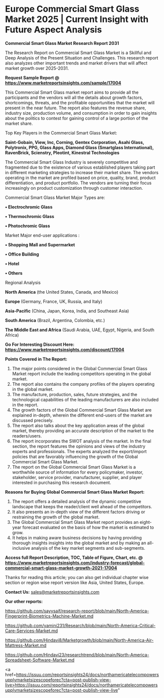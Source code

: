 # Europe Commercial Smart Glass Market 2025 | Current Insight with Future Aspect Analysis

<strong>Commercial Smart Glass Market Research Report 2031</strong>

The Research Report on Commercial Smart Glass Market is a Skillful and Deep Analysis of the Present Situation and Challenges. This research report also analyzes other important trends and market drivers that will affect market growth over 2025-2031.

<strong>Request Sample Report @ <a href=https://www.marketreportsinsights.com/sample/17004>https://www.marketreportsinsights.com/sample/17004</a></strong>

This Commercial Smart Glass market report aims to provide all the participants and the vendors will all the details about growth factors, shortcomings, threats, and the profitable opportunities that the market will present in the near future. The report also features the revenue share, industry size, production volume, and consumption in order to gain insights about the politics to contest for gaining control of a large portion of the market share.

Top Key Players in the Commercial Smart Glass Market:

<strong>Saint-Gobain, View, Inc, Corning, Gentex Corporation, Asahi Glass, Polytronix, PPG, Glass Apps, Diamond Glass (Smartglass International), RavenBrick, Scienstry, Pleotint, Kinestral Technologies</strong>

The Commercial Smart Glass Industry is severely competitive and fragmented due to the existence of various established players taking part in different marketing strategies to increase their market share. The vendors operating in the market are profiled based on price, quality, brand, product differentiation, and product portfolio. The vendors are turning their focus increasingly on product customization through customer interaction.

Commercial Smart Glass Market Major Types are:

<strong>• Electrochromic Glass

• Thermochromic Glass

• Photochromic Glass</strong>

Market Major end-user applications :

<strong>• Shopping Mall and Supermarket

• Office Building

• Hotel

• Others</strong>

Regional Analysis

</u><strong><b>North America</b></strong> (the United States, Canada, and Mexico)

<strong><b>Europe </b></strong>(Germany, France, UK, Russia, and Italy)

<strong><b>Asia-Pacific</b></strong> (China, Japan, Korea, India, and Southeast Asia)

<strong><b>South America</b></strong> (Brazil, Argentina, Colombia, etc.)

<strong><b>The Middle East and Africa</b></strong> (Saudi Arabia, UAE, Egypt, Nigeria, and South Africa)

<strong>Go For Interesting Discount Here: <a href=https://www.marketreportsinsights.com/discount/17004>https://www.marketreportsinsights.com/discount/17004</a></strong>

<strong>Points Covered in The Report:</strong>
<ol>
  <li>The major points considered in the Global Commercial Smart Glass Market report include the leading competitors operating in the global market.</li>
  <li>The report also contains the company profiles of the players operating in the global market.</li>
  <li>The manufacture, production, sales, future strategies, and the technological capabilities of the leading manufacturers are also included in the report.</li>
  <li>The growth factors of the Global Commercial Smart Glass Market are explained in-depth, wherein the different end-users of the market are discussed precisely.</li>
  <li>The report also talks about the key application areas of the global market, thereby providing an accurate description of the market to the readers/users.</li>
  <li>The report incorporates the SWOT analysis of the market. In the final section, the report features the opinions and views of the industry experts and professionals. The experts analyzed the export/import policies that are favorably influencing the growth of the Global Commercial Smart Glass Market.</li>
  <li>The report on the Global Commercial Smart Glass Market is a worthwhile source of information for every policymaker, investor, stakeholder, service provider, manufacturer, supplier, and player interested in purchasing this research document.</li>
</ol>
<strong>Reasons for Buying Global Commercial Smart Glass Market Report:</strong>

<ol>
  <li>The report offers a detailed analysis of the dynamic competitive landscape that keeps the reader/client well ahead of the competitors.</li>
  <li>It also presents an in-depth view of the different factors driving or restraining the growth of the global market.</li>
  <li>The Global Commercial Smart Glass Market report provides an eight-year forecast evaluated on the basis of how the market is estimated to grow.</li>
  <li>It helps in making aware business decisions by having providing thorough insights insights into the global market and by making an all-inclusive analysis of the key market segments and sub-segments.</li>
</ol>
<strong>Access full Report Description, TOC, Table of Figure, Chart, etc. @ <a href=https://www.marketreportsinsights.com/industry-forecast/global-commercial-smart-glass-market-growth-2021-17004>https://www.marketreportsinsights.com/industry-forecast/global-commercial-smart-glass-market-growth-2021-17004</a></strong>


Thanks for reading this article; you can also get individual chapter wise section or region wise report version like Asia, United States, Europe.

<strong>Contact Us:</strong>
sales@marketreportsinsights.com

<strong>Our other reports:</strong>

<a href=https://github.com/sayysaif/research-report/blob/main/North-America-Fingerprint-Biometrics-Machine-Market.md>https://github.com/sayysaif/research-report/blob/main/North-America-Fingerprint-Biometrics-Machine-Market.md</a>

<a href=https://github.com/yamini231/Research/blob/main/North-America-Critical-Care-Services-Market.md>https://github.com/yamini231/Research/blob/main/North-America-Critical-Care-Services-Market.md</a>

<a href=https://github.com/Hindavi8/Marketgrowth/blob/main/North-America-Air-Mattress-Market.md>https://github.com/Hindavi8/Marketgrowth/blob/main/North-America-Air-Mattress-Market.md</a>

<a href=https://github.com/Hindavi23/researchtrend/blob/main/North-America-Spreadsheet-Software-Market.md>https://github.com/Hindavi23/researchtrend/blob/main/North-America-Spreadsheet-Software-Market.md</a>

<a href=https://issuu.com/reportsinsights24/docs/northamericatelecompowersupplymarketsizescopeforec?cta=post-publish-view-live>https://issuu.com/reportsinsights24/docs/northamericatelecompowersupplymarketsizescopeforec?cta=post-publish-view-live</a>"
